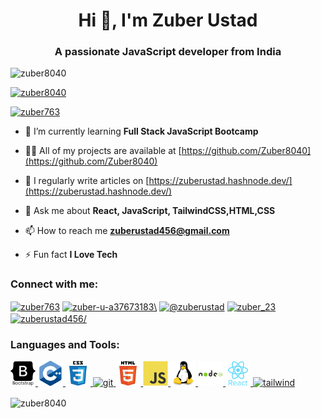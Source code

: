 <h1 align="center">Hi 👋, I'm Zuber Ustad</h1>
<h3 align="center">A passionate JavaScript developer from India</h3>

<p align="left"> <img src="https://komarev.com/ghpvc/?username=zuber8040&label=Profile%20views&color=0e75b6&style=flat" alt="zuber8040" /> </p>

<p align="left"> <a href="https://github.com/ryo-ma/github-profile-trophy"><img src="https://github-profile-trophy.vercel.app/?username=zuber8040" alt="zuber8040" /></a> </p>

<p align="left"> <a href="https://twitter.com/zuber763" target="blank"><img src="https://img.shields.io/twitter/follow/zuber763?logo=twitter&style=for-the-badge" alt="zuber763" /></a> </p>

- 🌱 I’m currently learning **Full Stack JavaScript Bootcamp**

- 👨‍💻 All of my projects are available at [https://github.com/Zuber8040](https://github.com/Zuber8040)

- 📝 I regularly write articles on [https://zuberustad.hashnode.dev/](https://zuberustad.hashnode.dev/)

- 💬 Ask me about **React, JavaScript, TailwindCSS,HTML,CSS**

- 📫 How to reach me **zuberustad456@gmail.com**

- ⚡ Fun fact **I Love Tech**

<h3 align="left">Connect with me:</h3>
<p align="left">
<a href="https://twitter.com/zuber763" target="blank"><img align="center" src="https://raw.githubusercontent.com/rahuldkjain/github-profile-readme-generator/master/src/images/icons/Social/twitter.svg" alt="zuber763" height="30" width="40" /></a>
<a href="https://linkedin.com/in/zuber-u-a37673183\" target="blank"><img align="center" src="https://raw.githubusercontent.com/rahuldkjain/github-profile-readme-generator/master/src/images/icons/Social/linked-in-alt.svg" alt="zuber-u-a37673183\" height="30" width="40" /></a>
<a href="https://hashnode.com/@zuberustad" target="blank"><img align="center" src="https://raw.githubusercontent.com/rahuldkjain/github-profile-readme-generator/master/src/images/icons/Social/hashnode.svg" alt="@zuberustad" height="30" width="40" /></a>
<a href="https://www.codechef.com/users/zuber_23" target="blank"><img align="center" src="https://cdn.jsdelivr.net/npm/simple-icons@3.1.0/icons/codechef.svg" alt="zuber_23" height="30" width="40" /></a>
<a href="https://www.leetcode.com/zuberustad456/" target="blank"><img align="center" src="https://raw.githubusercontent.com/rahuldkjain/github-profile-readme-generator/master/src/images/icons/Social/leet-code.svg" alt="zuberustad456/" height="30" width="40" /></a>
</p>

<h3 align="left">Languages and Tools:</h3>
<p align="left"> <a href="https://getbootstrap.com" target="_blank" rel="noreferrer"> <img src="https://raw.githubusercontent.com/devicons/devicon/master/icons/bootstrap/bootstrap-plain-wordmark.svg" alt="bootstrap" width="40" height="40"/> </a> <a href="https://www.w3schools.com/cpp/" target="_blank" rel="noreferrer"> <img src="https://raw.githubusercontent.com/devicons/devicon/master/icons/cplusplus/cplusplus-original.svg" alt="cplusplus" width="40" height="40"/> </a> <a href="https://www.w3schools.com/css/" target="_blank" rel="noreferrer"> <img src="https://raw.githubusercontent.com/devicons/devicon/master/icons/css3/css3-original-wordmark.svg" alt="css3" width="40" height="40"/> </a> <a href="https://git-scm.com/" target="_blank" rel="noreferrer"> <img src="https://www.vectorlogo.zone/logos/git-scm/git-scm-icon.svg" alt="git" width="40" height="40"/> </a> <a href="https://www.w3.org/html/" target="_blank" rel="noreferrer"> <img src="https://raw.githubusercontent.com/devicons/devicon/master/icons/html5/html5-original-wordmark.svg" alt="html5" width="40" height="40"/> </a> <a href="https://developer.mozilla.org/en-US/docs/Web/JavaScript" target="_blank" rel="noreferrer"> <img src="https://raw.githubusercontent.com/devicons/devicon/master/icons/javascript/javascript-original.svg" alt="javascript" width="40" height="40"/> </a> <a href="https://www.linux.org/" target="_blank" rel="noreferrer"> <img src="https://raw.githubusercontent.com/devicons/devicon/master/icons/linux/linux-original.svg" alt="linux" width="40" height="40"/> </a> <a href="https://nodejs.org" target="_blank" rel="noreferrer"> <img src="https://raw.githubusercontent.com/devicons/devicon/master/icons/nodejs/nodejs-original-wordmark.svg" alt="nodejs" width="40" height="40"/> </a> <a href="https://reactjs.org/" target="_blank" rel="noreferrer"> <img src="https://raw.githubusercontent.com/devicons/devicon/master/icons/react/react-original-wordmark.svg" alt="react" width="40" height="40"/> </a> <a href="https://tailwindcss.com/" target="_blank" rel="noreferrer"> <img src="https://www.vectorlogo.zone/logos/tailwindcss/tailwindcss-icon.svg" alt="tailwind" width="40" height="40"/> </a> </p>



<p><img align="center" src="https://github-readme-streak-stats.herokuapp.com/?user=zuber8040&" alt="zuber8040" /></p>
